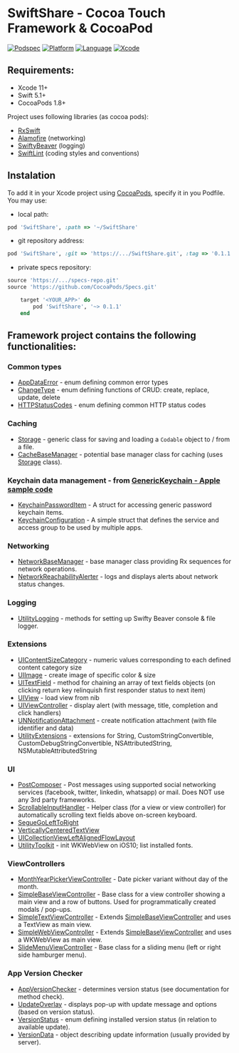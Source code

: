 # SwiftShare - Cocoa Touch Framework & CocoaPod
[![Podspec](https://img.shields.io/badge/private%20pod-0.1.1-blueviolet.svg?logo=gitlab)](SwiftShare.podspec)
[![Platform](https://img.shields.io/badge/platform-iOS%2010%2B-black.svg)](SwiftShare.podspec)
[![Language](https://img.shields.io/badge/language-Swift%205.1-orange.svg?logo=swift)](https://swift.org/)
[![Xcode](https://img.shields.io/badge/Xcode-11%2B-blue.svg?logo=xcode)](https://developer.apple.com/xcode)

## Requirements:
* Xcode 11+
* Swift 5.1+
* CocoaPods 1.8+

Project uses following libraries (as cocoa pods):
* [RxSwift](https://github.com/ReactiveX/RxSwift)
* [Alamofire](https://github.com/Alamofire/Alamofire) (networking)
* [SwiftyBeaver](https://github.com/SwiftyBeaver/SwiftyBeaver) (logging)
* [SwiftLint](https://github.com/realm/SwiftLint) (coding styles and conventions)

## Instalation
To add it in your Xcode project using [CocoaPods](https://cocoapods.org), specify it in you Podfile. You may use:
* local path:
```ruby
pod 'SwiftShare', :path => '~/SwiftShare'
```
* git repository address:
```ruby
pod 'SwiftShare', :git => 'https://.../SwiftShare.git', :tag => '0.1.1'
```
* private specs repository:
```ruby
source 'https://.../specs-repo.git'
source 'https://github.com/CocoaPods/Specs.git'

    target '<YOUR_APP>' do
        pod 'SwiftShare', '~> 0.1.1'
    end
```

## Framework project contains the following functionalities:

### Common types
* [AppDataError](SwiftShare/AppDataError.swift) - enum defining common error types
* [ChangeType](SwiftShare/ChangeType.swift) - enum defining functions of CRUD: create, replace, update, delete
* [HTTPStatusCodes](SwiftShare/HTTPStatusCodes.swift) - enum defining common HTTP status codes

### Caching
* [Storage](SwiftShare/Storage.swift) - generic class for saving and loading a `Codable` object to / from a file.
* [CacheBaseManager](SwiftShare/CacheBaseManager.swift) - potential base manager class for caching (uses [Storage](SwiftShare/Storage.swift) class).

### Keychain data management - from [GenericKeychain - Apple sample code](https://developer.apple.com/library/archive/samplecode/GenericKeychain/Introduction/Intro.html#//apple_ref/doc/uid/DTS40007797-Intro-DontLinkElementID_2)
* [KeychainPasswordItem](SwiftShare/KeychainPasswordItem.swift) - A struct for accessing generic password keychain items.
* [KeychainConfiguration](SwiftShare/KeychainConfiguration.swift) - A simple struct that defines the service and access group to be used by multiple apps.

### Networking
* [NetworkBaseManager](SwiftShare/NetworkBaseManager.swift) - base manager class providing Rx sequences for network operations.
* [NetworkReachabilityAlerter](SwiftShare/NetworkReachabilityAlerter.swift) - logs and displays alerts about network status changes.

### Logging
* [UtilityLogging](SwiftShare/UtilityLogging.swift) - methods for setting up Swifty Beaver console & file logger.

### Extensions
* [UIContentSizeCategory](SwiftShare/Extensions/UIContentSizeCategory+.swift) - numeric values corresponding to each defined content category size
* [UIImage](SwiftShare/Extensions/UIImage+.swift) - create image of specific color & size
* [UITextField](SwiftShare/Extensions/UITextField+.swift) - method for chaining an array of text fields objects (on clicking return key relinquish first responder status to next item)
* [UIView](SwiftShare/Extensions/UIView+.swift) - load view from nib
* [UIViewController](SwiftShare/Extensions/UIViewController+.swift) - display alert (with message, title, completion and click handlers)
* [UNNotificationAttachment](SwiftShare/Extensions/UNNotificationAttachment+.swift) - create notification attachment (with file identifier and data)
* [UtilityExtensions](SwiftShare/Extensions/UtilityExtensions.swift) - extensions for String, CustomStringConvertible, CustomDebugStringConvertible, NSAttributedString, NSMutableAttributedString

### UI
* [PostComposer](SwiftShare/UI/PostComposer.swift) - Post messages using supported social networking services (facebook, twitter, linkedin, whatsapp) or mail. Does NOT use any 3rd party frameworks.
* [ScrollableInputHandler](SwiftShare/UI/ScrollableInputHandler.swift) - Helper class (for a view or view controller) for automatically scrolling text fields above on-screen keyboard.
* [SegueGoLeftToRight](SwiftShare/UI/SegueGoLeftToRight.swift)
* [VerticallyCenteredTextView](SwiftShare/UI/VerticallyCenteredTextView.swift)
* [UICollectionViewLeftAlignedFlowLayout](SwiftShare/UI/UICollectionViewLeftAlignedFlowLayout.swift)
* [UtilityToolkit](SwiftShare/UI/UtilityToolkit.swift) - init WKWebView on iOS10; list installed fonts.

### ViewControllers
* [MonthYearPickerViewController](SwiftShare/ViewControllers/MonthYearPickerViewController.swift) - Date picker variant without day of the month.
* [SimpleBaseViewController](SwiftShare/ViewControllers/SimpleBaseViewController.swift) - Base class for a view controller showing a main view and a row of buttons. Used for programmatically created modals / pop-ups.
* [SimpleTextViewController](SwiftShare/ViewControllers/SimpleTextViewController.swift) - Extends [SimpleBaseViewController](SwiftShare/ViewControllers/SimpleBaseViewController.swift) and uses a TextView as main view.
* [SimpleWebViewController](SwiftShare/ViewControllers/SimpleWebViewController.swift) - Extends [SimpleBaseViewController](SwiftShare/ViewControllers/SimpleBaseViewController.swift) and uses a WKWebView as main view.
* [SlideMenuViewController](SwiftShare/ViewControllers/SlideMenuViewController.swift) - Base class for a sliding menu (left or right side hamburger menu).

### App Version Checker
* [AppVersionChecker](SwiftShare/AppVersionChecker/AppVersionChecker.swift) - determines version status (see documentation for method check).
* [UpdateOverlay](SwiftShare/AppVersionChecker/UpdateOverlay.swift) - displays pop-up with update message and options (based on version status).
* [VersionStatus](SwiftShare/AppVersionChecker/VersionStatus.swift) - enum defining installed version status (in relation to available update).
* [VersionData](SwiftShare/AppVersionChecker/VersionData.swift) - object describing update information (usually provided by server).
